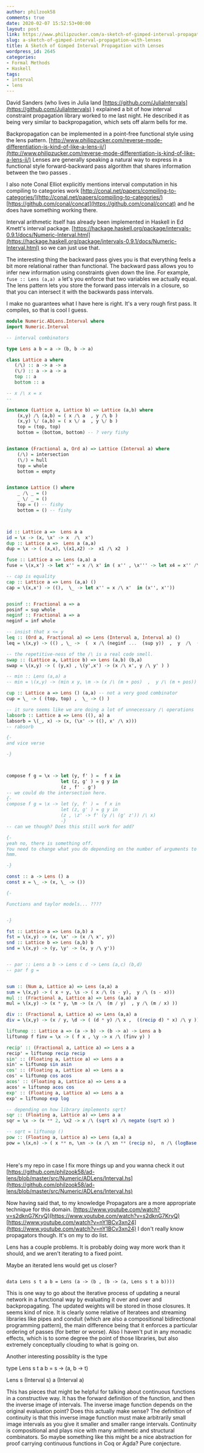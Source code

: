 ```yaml
---
author: philzook58
comments: true
date: 2020-02-07 15:52:53+00:00
layout: post
link: https://www.philipzucker.com/a-sketch-of-gimped-interval-propagation-with-lenses/
slug: a-sketch-of-gimped-interval-propagation-with-lenses
title: A Sketch of Gimped Interval Propagation with Lenses
wordpress_id: 2645
categories:
- Formal Methods
- Haskell
tags:
- interval
- lens
---
```





David Sanders (who lives in Julia land [https://github.com/JuliaIntervals](https://github.com/JuliaIntervals) ) explained a bit of how interval constraint propagation library worked to me last night. He described it as being very similar to backpropagation, which sets off alarm bells for me. 







Backpropagation can be implemented in a point-free functional style using the lens pattern. [http://www.philipzucker.com/reverse-mode-differentiation-is-kind-of-like-a-lens-ii/](http://www.philipzucker.com/reverse-mode-differentiation-is-kind-of-like-a-lens-ii/) Lenses are generally speaking a natural way to express in a functional style forward-backward pass algorithm that shares information between the two passes .







I also note Conal Elliot explicitly mentions interval computation in his compiling to categories work [http://conal.net/papers/compiling-to-categories/](http://conal.net/papers/compiling-to-categories/)  [https://github.com/conal/concat](https://github.com/conal/concat) and he does have something working there.







Interval arithmetic itself has already been implemented in Haskell in Ed Kmett's interval package. [https://hackage.haskell.org/package/intervals-0.9.1/docs/Numeric-Interval.html](https://hackage.haskell.org/package/intervals-0.9.1/docs/Numeric-Interval.html) so we can just use that.







The interesting thing the backward pass gives you is that everything feels a bit more relational rather than functional. The backward pass allows you to infer new information using constraints given down the line. For example, `fuse :: Lens (a,a) a`  let's you enforce that two variables we actually equal. The lens pattern lets you store the forward pass intervals in a closure, so that you can intersect it with the backwards pass intervals.







I make no guarantees what I have here is right. It's a very rough first pass. It compiles, so that is cool I guess.






```haskell
module Numeric.ADLens.Interval where
import Numeric.Interval

-- interval combinators

type Lens a b = a -> (b, b -> a) 

class Lattice a where
   (/\) :: a -> a -> a
   (\/) :: a -> a -> a
   top :: a
   bottom :: a

-- x /\ x = x
-- 

instance (Lattice a, Lattice b) => Lattice (a,b) where
    (x,y) /\ (a,b) = ( x /\ a  , y /\ b )
    (x,y) \/ (a,b) = ( x \/ a  , y \/ b )
    top = (top, top)
    bottom = (bottom, bottom) -- ? very fishy


instance (Fractional a, Ord a) => Lattice (Interval a) where
    (/\) = intersection
    (\/) = hull
    top = whole
    bottom = empty


instance Lattice () where
    _ /\ _ = ()
    _ \/ _ = ()
    top = () -- fishy
    bottom = () -- fishy



id :: Lattice a =>  Lens a a
id = \x -> (x, \x' -> x  /\  x')
dup :: Lattice a =>  Lens a (a,a)
dup = \x -> ( (x,x), \(x1,x2) ->  x1 /\ x2  )

fuse :: Lattice a => Lens (a,a) a
fuse = \(x,x') -> let x'' = x /\ x' in ( x'' , \x''' -> let x4 = x'' /\ x''' in (x4, x4))  

-- cap is equality
cap :: Lattice a => Lens (a,a) ()
cap = \(x,x') -> ((),  \_ -> let x'' = x /\ x'  in (x'', x''))


posinf :: Fractional a => a
posinf = sup whole
neginf :: Fractional a => a
neginf = inf whole

-- insist that x <= y
leq :: (Ord a, Fractional a) => Lens (Interval a, Interval a) ()
leq = \(x,y) -> (() , \_ ->  (  x /\ (neginf ...  (sup y))  ,  y  /\  ( (inf x) ... posinf) )  )

-- the repetitive-ness of the /\ is a real code smell.
swap :: (Lattice a, Lattice b) => Lens (a,b) (b,a)
swap = \(x,y) -> ( (y,x) , \(y',x') -> (x /\ x', y /\ y' ) )

-- min :: Lens (a,a) a
-- min = \(x,y) -> (min x y, \m -> (x /\ (m + pos)  ,  y /\ (m + pos))

cup :: Lattice a => Lens () (a,a) -- not a very good combinator
cup = \_ -> ( (top, top) ,  \_ -> () )

-- it sure seems like we are doing a lot of unnecessary /\ operations
labsorb :: Lattice a => Lens ((), a) a
labsorb = \(_, x) -> (x, (\x' -> ((), x' /\ x)))
-- rabsorb 

{-
and vice verse

-}



compose f g = \x -> let (y, f' ) =  f x in
                    let (z, g' ) = g y in
                    (z , f' . g')
-- we could do the intersection here.
{-
compose f g = \x -> let (y, f' ) =  f x in
                    let (z, g' ) = g y in
                    (z , \z' -> f' (y /\ (g' z')) /\ x)
                    -}
-- can we though? Does this still work for add?

{-
yeah no, there is something off.
You need to change what you do depending on the number of arguments to the function.
hmm.

-}

const :: a -> Lens () a
const x = \_ -> (x, \_ -> ()) 

{-

Functions and taylor models... ????


-}

fst :: Lattice a => Lens (a,b) a
fst = \(x,y) -> (x, \x' -> (x /\ x', y))
snd :: Lattice b => Lens (a,b) b
snd = \(x,y) -> (y, \y' -> (x, y /\ y'))


-- par :: Lens a b -> Lens c d -> Lens (a,c) (b,d)
-- par f g = 


sum :: (Num a, Lattice a) => Lens (a,a) a
sum = \(x,y) -> ( x + y, \s -> ( x /\ (s - y),  y /\ (s - x)))
mul :: (Fractional a, Lattice a) => Lens (a,a) a
mul = \(x,y) -> (x * y, \m -> (x /\  (m / y)  , y /\ (m / x) ))

div :: (Fractional a, Lattice a) => Lens (a,a) a
div = \(x,y) -> (x / y, \d -> ( (d * y) /\ x ,  ((recip d) * x) /\ y ))

liftunop :: Lattice a => (a -> b) -> (b -> a) -> Lens a b
liftunop f finv = \x -> ( f x , \y -> x /\ (finv y) )

recip' :: (Fractional a, Lattice a) => Lens a a
recip' = liftunop recip recip
sin' :: (Floating a, Lattice a) => Lens a a
sin' = liftunop sin asin
cos' :: (Floating a, Lattice a) => Lens a a
cos' = liftunop cos acos
acos' :: (Floating a, Lattice a) => Lens a a
acos' = liftunop acos cos
exp' :: (Floating a, Lattice a) => Lens a a
exp' = liftunop exp log

-- depending on how library implements sqrt?
sqr :: (Floating a, Lattice a) => Lens a a
sqr = \x -> (x ** 2, \x2 -> x /\ (sqrt x) /\ negate (sqrt x) )

-- sqrt = liftunop ()
pow :: (Floating a, Lattice a) => Lens (a,a) a
pow = \(x,n) -> ( x ** n, \xn -> (x /\ xn ** (recip n),  n /\ (logBase x xn) ))




```






Here's my repo in case I fix more things up and you wanna check it out [https://github.com/philzook58/ad-lens/blob/master/src/Numeric/ADLens/Interval.hs](https://github.com/philzook58/ad-lens/blob/master/src/Numeric/ADLens/Interval.hs)







Now having said that, to my knowledge Propagators are a more appropriate technique for this domain. [https://www.youtube.com/watch?v=s2dknG7KryQ](https://www.youtube.com/watch?v=s2dknG7KryQ) [https://www.youtube.com/watch?v=nY1BCv3xn24](https://www.youtube.com/watch?v=nY1BCv3xn24) I don't really know propagators though. It's on my to do list.







Lens has a couple problems. It is probably doing way more work than it should, and we aren't iterating to a fixed point. 







Maybe an iterated lens would get us closer?






    
    
```

data Lens s t a b = Lens (a -> (b , (b -> (a, Lens s t a b))))
```








This is one way to go about the iterative process of updating a neural network in a functional way by evaluating it over and over and backpropagating. The updated weights will be stored in those closures. It seems kind of nice. It is clearly some relative of Iteratees and streaming libraries like pipes and conduit (which are also a compositional bidirectional programming pattern), the main difference being that it enforces a particular ordering of passes (for better or worse). Also I haven't put in any monadic effects, which is to some degree the point of those libraries, but also extremely conceptually clouding to what is going on.  








Another interesting possiblity is the type 







type Lens s t a b = s -> (a, b -> t)







Lens s (Interval s) a (Interval a)







This has pieces that might be helpful for talking about continuous functions in a constructive way. It has the forward definition of the function, and then the inverse image of intervals. The inverse image function depends on the original evaluation point? Does this actually make sense?  The definition of continuity is that this inverse image function must make arbitrarily small image intervals as you give it smaller and smaller range intervals. Continuity is compositional and plays nice with many arithmetic and structural combinators. So maybe something like this might be a nice abstraction for proof carrying continuous functions in Coq or Agda? Pure conjecture. 



